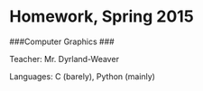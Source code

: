 Homework, Spring 2015
==================

###Computer Graphics ###

Teacher: Mr. Dyrland-Weaver

Languages: C (barely), Python (mainly)